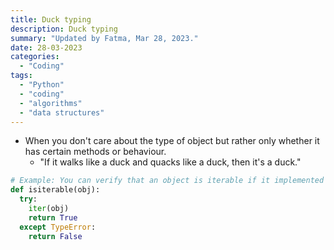 ```yaml
---
title: Duck typing
description: Duck typing
summary: "Updated by Fatma, Mar 28, 2023."
date: 28-03-2023
categories:
  - "Coding"
tags:
  - "Python"
  - "coding"
  - "algorithms"
  - "data structures"
---
```


- When you don't care about the type of object but rather only whether it has certain methods or behaviour.
  - "If it walks like a duck and quacks like a duck, then it's a duck."

```python
# Example: You can verify that an object is iterable if it implemented the iterator protocol.
def isiterable(obj):
  try:
    iter(obj)
    return True
  except TypeError:
    return False
```
